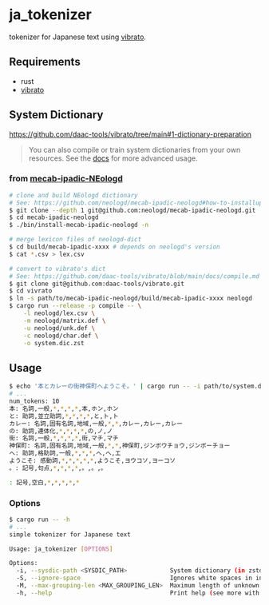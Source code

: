 # ja_tokenizer

tokenizer for Japanese text using [vibrato](https://github.com/daac-tools/vibrato).

## Requirements

- rust
- [vibrato](https://github.com/daac-tools/vibrato)

## System Dictionary

https://github.com/daac-tools/vibrato/tree/main#1-dictionary-preparation
> You can also compile or train system dictionaries from your own resources. See the [docs](https://github.com/daac-tools/vibrato/blob/main/docs) for more advanced usage.

### from [mecab-ipadic-NEologd](https://github.com/neologd/mecab-ipadic-neologd)

```sh
# clone and build NEologd dictionary
# See: https://github.com/neologd/mecab-ipadic-neologd#how-to-installupdate-mecab-ipadic-neologd
$ git clone --depth 1 git@github.com:neologd/mecab-ipadic-neologd.git
$ cd mecab-ipadic-neologd
$ ./bin/install-mecab-ipadic-neologd -n

# merge lexicon files of neologd-dict
$ cd build/mecab-ipadic-xxxx # depends on neologd's version
$ cat *.csv > lex.csv

# convert to vibrato's dict
# See: https://github.com/daac-tools/vibrato/blob/main/docs/compile.md
$ git clone git@github.com:daac-tools/vibrato.git
$ cd vivrato
$ ln -s path/to/mecab-ipadic-neologd/build/mecab-ipadic-xxxx neologd
$ cargo run --release -p compile -- \
    -l neologd/lex.csv \
    -m neologd/matrix.def \
    -u neologd/unk.def \
    -c neologd/char.def \
    -o system.dic.zst
```

## Usage

```sh
$ echo '本とカレーの街神保町へようこそ。' | cargo run -- -i path/to/system.dic.zst
# ...
num_tokens: 10
本: 名詞,一般,*,*,*,*,本,ホン,ホン
と: 助詞,並立助詞,*,*,*,*,と,ト,ト
カレー: 名詞,固有名詞,地域,一般,*,*,カレー,カレー,カレー
の: 助詞,連体化,*,*,*,*,の,ノ,ノ
街: 名詞,一般,*,*,*,*,街,マチ,マチ
神保町: 名詞,固有名詞,地域,一般,*,*,神保町,ジンボウチョウ,ジンボーチョー
へ: 助詞,格助詞,一般,*,*,*,へ,ヘ,エ
ようこそ: 感動詞,*,*,*,*,*,ようこそ,ヨウコソ,ヨーコソ
。: 記号,句点,*,*,*,*,。,。,。

: 記号,空白,*,*,*,*,*
```


### Options

```sh
$ cargo run -- -h
# ...
simple tokenizer for Japanese text

Usage: ja_tokenizer [OPTIONS]

Options:
  -i, --sysdic-path <SYSDIC_PATH>            System dictionary (in zstd) [default: system.dic.zst]
  -S, --ignore-space                         Ignores white spaces in input strings
  -M, --max-grouping-len <MAX_GROUPING_LEN>  Maximum length of unknown words [default: 24]
  -h, --help                                 Print help (see more with '--help')
```
